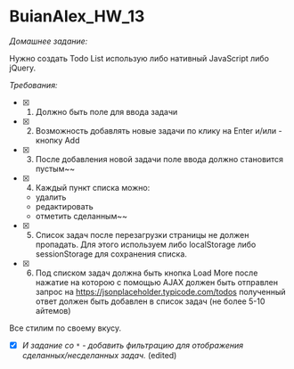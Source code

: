 # BuianAlex_HW_13
*Домашнее задание:*

Нужно создать Todo List использую либо нативный JavaScript либо jQuery.

_Требования:_

- [x] 1. Должно быть поле для ввода задачи
- [x] 2. Возможность добавлять новые задачи по клику на Enter и/или - кнопку Add
- [x] 3. После добавления новой задачи поле ввода должно становится пустым~~
- [x] 4. Каждый пункт списка можно:
  - удалить
  - редактировать
  - отметить сделанным~~
- [x] 5. Список задач после перезагрузки страницы не должен пропадать. Для этого используем либо localStorage  либо sessionStorage для сохранения списка.
- [x] 6. Под списком задач должна быть кнопка Load More после нажатие на которою с помощью AJAX должен быть отправлен запрос на https://jsonplaceholder.typicode.com/todos полученный ответ должен быть добавлен в список задач (не более 5-10 айтемов)

Все стилим по своему вкусу.

- [x] _*И задание со `*` - добавить фильтрацию для отображения сделанных/несделанных задач.*_ (edited)
